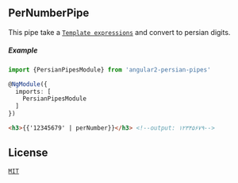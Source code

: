 ## PerNumberPipe

This pipe take a [`Template expressions`](https://angular.io/guide/template-syntax#!) and convert to persian digits.

##### Example

``` typescript
import {PersianPipesModule} from 'angular2-persian-pipes'

@NgModule({
  imports: [
    PersianPipesModule
  ]
})
```

```html
<h3>{{'12345679' | perNumber}}</h3> <!--output: ۱۲۳۴۵۶۷۹-->
```

## License

[`MIT`](./LICENSE.md)